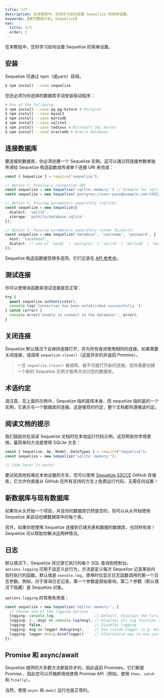 ```yaml
---
title: 入门
description: 在本教程中，您将学习如何设置 Sequelize 的简单设置。
keywords: [紫竹翻译计划, Sequelize]
nav:
  title: 入门
  order: 2
---
```


在本教程中，您将学习如何设置 Sequelize 的简单设置。

## 安装

Sequelize 可通过 npm（或yarn）获得。

```sh
$ npm install --save sequelize
```

您还必须为你选择的数据库手动安装驱动程序：

```sh
# One of the following:
$ npm install --save pg pg-hstore # Postgres
$ npm install --save mysql2
$ npm install --save mariadb
$ npm install --save sqlite3
$ npm install --save tedious # Microsoft SQL Server
$ npm install --save oracledb # Oracle Database
```

## 连接数据库

要连接到数据库，你必须创建一个 Sequelize 实例。这可以通过将连接参数单独传递给 Sequelize 构造函数或传递单个连接 URI 来完成：

```ts
const { Sequelize } = require('sequelize');

// Option 1: Passing a connection URI
const sequelize = new Sequelize('sqlite::memory:') // Example for sqlite
const sequelize = new Sequelize('postgres://user:pass@example.com:5432/dbname') // Example for postgres

// Option 2: Passing parameters separately (sqlite)
const sequelize = new Sequelize({
  dialect: 'sqlite',
  storage: 'path/to/database.sqlite'
});

// Option 3: Passing parameters separately (other dialects)
const sequelize = new Sequelize('database', 'username', 'password', {
  host: 'localhost',
  dialect: /* one of 'mysql' | 'postgres' | 'sqlite' | 'mariadb' | 'mssql' | 'db2' | 'snowflake' | 'oracle' */
});
```

Sequelize 构造函数接受很多选项。它们记录在 [API 参考中](https://sequelize.org/api/v6/class/src/sequelize.js~Sequelize.html#instance-constructor-constructor)。

## 测试连接​

你可以使用该函数来测试连接是否正常：

```ts
try {
  await sequelize.authenticate();
  console.log('Connection has been established successfully.');
} catch (error) {
  console.error('Unable to connect to the database:', error);
}
```

## 关闭连接​

Sequelize 默认情况下会保持连接打开，并为所有查询使用相同的连接。如果需要关闭连接，请调用 `sequelize.close()`（这是异步的并返回 Promise）。

> 一旦 `sequelize.close()` 被调用，就不可能打开新的连接。您将需要创建一个新的 Sequelize 实例才能再次访问您的数据库。

## 术语约定​

请注意，在上面的示例中，Sequelize 指的是库本身，而 sequelize 指的是的一个实例，它表示与一个数据库的连接。这是推荐的约定，整个文档都将遵循该约定。

## 阅读文档的提示​

我们鼓励你在阅读 Sequelize 文档时在本地运行代码示例。这将帮助你学得更快。最简单的方法是使用 SQLite 方言：

```ts
const { Sequelize, Op, Model, DataTypes } = require("sequelize");
const sequelize = new Sequelize("sqlite::memory:");

// Code here! It works!
```

要试验其他较难在本地设置的方言，您可以使用 [Sequelize SSCCE](https://github.com/papb/sequelize-sscce) GitHub 存储库，它允许你直接从 GitHub 在所有支持的方言上免费运行代码，无需任何设置！

## 新数据库与现有数据库​

如果你从头开始一个项目，并且你的数据库仍然是空的，则可以从头开始使用 Sequelize 来自动创建数据库中的每个表。

另外，如果你想使用 Sequelize 连接到已填充表和数据的数据库，也同样有效！ Sequelize 可以帮助你解决这两种情况。

## 日志

默认情况下，Sequelize 将记录它执行的每个 SQL 查询到控制台。`options.logging` 可用于自定义此行为，方法是定义每次 Sequelize 记录某些内容时执行的函数。默认值是 `console.log`，使用时仅显示日志函数调用的第一个日志参数。例如，对于查询日志记录，第一个参数是原始查询，第二个参数（默认情况下隐藏）是 Sequelize 对象。

`options.logging` 的常用有用值：

```ts
const sequelize = new Sequelize('sqlite::memory:', {
  // Choose one of the logging options
  logging: console.log,                  // Default, displays the first parameter of the log function call
  logging: (...msg) => console.log(msg), // Displays all log function call parameters
  logging: false,                        // Disables logging
  logging: msg => logger.debug(msg),     // Use custom logger (e.g. Winston or Bunyan), displays the first parameter
  logging: logger.debug.bind(logger)     // Alternative way to use custom logger, displays all messages
});
```

## Promise 和 async/await

Sequelize 提供的大多数方法都是异步的，因此返回 Promises。它们都是 Promise ，因此您可以开箱即用地使用 Promise API（例如，使用 `then`、`catch` 和 `finally`）。

当然，使用 `async` 和 `await` 运行也是正常的。

